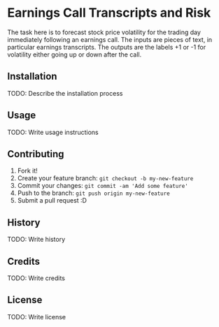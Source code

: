 # Earnings Call Transcripts and Risk

The task here is to forecast stock price volatility for the trading day immediately following an earnings call. The inputs are pieces of text, in particular earnings transcripts. The outputs are the labels +1 or -1 for volatility either going up or down after the call. 

## Installation

TODO: Describe the installation process

## Usage

TODO: Write usage instructions

## Contributing

1. Fork it!
2. Create your feature branch: `git checkout -b my-new-feature`
3. Commit your changes: `git commit -am 'Add some feature'`
4. Push to the branch: `git push origin my-new-feature`
5. Submit a pull request :D

## History

TODO: Write history

## Credits

TODO: Write credits

## License

TODO: Write license
